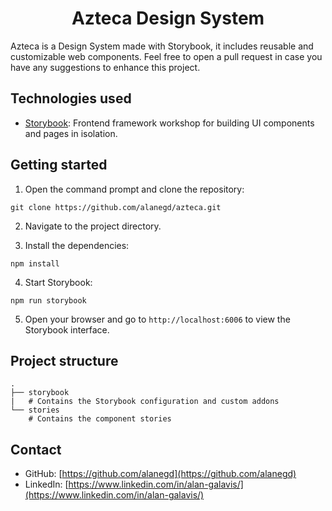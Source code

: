 <p align="center">
</p>

<h1 align="center">
  Azteca Design System
</h1>

Azteca is a Design System made with Storybook, it includes reusable and customizable web components. Feel free to open a pull request in case you have any suggestions to enhance this project.

## Technologies used

- [Storybook](https://storybook.js.org/): Frontend framework workshop for building UI components and pages in isolation.

## Getting started

1. Open the command prompt and clone the repository:

```
git clone https://github.com/alanegd/azteca.git
```

2. Navigate to the project directory.

3. Install the dependencies:

```
npm install
```

4. Start Storybook:

```
npm run storybook
```

5. Open your browser and go to `http://localhost:6006` to view the Storybook interface.

## Project structure

```
.
├── storybook
|   # Contains the Storybook configuration and custom addons
└── stories
    # Contains the component stories
```

## Contact

- GitHub: [https://github.com/alanegd](https://github.com/alanegd)
- LinkedIn: [https://www.linkedin.com/in/alan-galavis/](https://www.linkedin.com/in/alan-galavis/)
